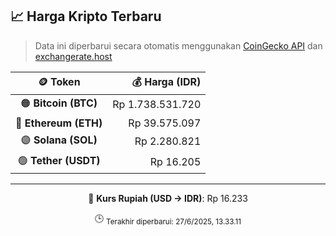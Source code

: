 

<!-- HARGA_KRIPTO -->
## 📈 Harga Kripto Terbaru

> Data ini diperbarui secara otomatis menggunakan [CoinGecko API](https://www.coingecko.com/) dan [exchangerate.host](https://exchangerate.host/)

<div align="center">

| 🪙 Token | 💰 Harga (IDR) |
|:------:|---------------:|
| 🟠 **Bitcoin (BTC)**   | Rp 1.738.531.720 |
| 🔵 **Ethereum (ETH)**  | Rp 39.575.097 |
| 🟣 **Solana (SOL)**    | Rp 2.280.821 |
| 🟢 **Tether (USDT)**   | Rp 16.205 |

---

💱 **Kurs Rupiah (USD → IDR)**: Rp 16.233

🕒 <sub>Terakhir diperbarui: 27/6/2025, 13.33.11</sub>

</div>
<!-- /HARGA_KRIPTO -->
